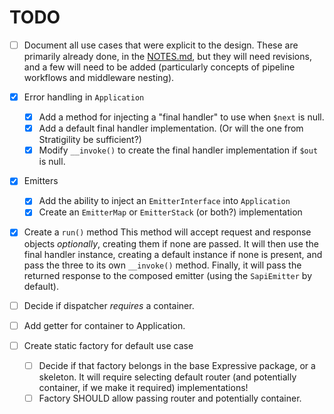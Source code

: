 # TODO

- [ ] Document all use cases that were explicit to the design.
  These are primarily already done, in the [NOTES.md](NOTES.md), but they will
  need revisions, and a few will need to be added (particularly concepts of
  pipeline workflows and middleware nesting).

- [X] Error handling in `Application`
  - [X] Add a method for injecting a "final handler" to use when `$next` is
    null.
  - [X] Add a default final handler implementation. (Or will the one from
    Stratigility be sufficient?)
  - [X] Modify `__invoke()` to create the final handler implementation if `$out`
    is null.

- [X] Emitters
  - [X] Add the ability to inject an `EmitterInterface` into `Application`
  - [X] Create an `EmitterMap` or `EmitterStack` (or both?) implementation

- [X] Create a `run()` method
  This method will accept request and response objects *optionally*, creating
  them if none are passed. It will then use the final handler instance, creating
  a default instance if none is present, and pass the three to its own
  `__invoke()` method. Finally, it will pass the returned response to the
  composed emitter (using the `SapiEmitter` by default).

- [ ] Decide if dispatcher *requires* a container.

- [ ] Add getter for container to Application.

- [ ] Create static factory for default use case
  - [ ] Decide if that factory belongs in the base Expressive package, or a
    skeleton. It will require selecting default router (and potentially
    container, if we make it required) implementations!
  - [ ] Factory SHOULD allow passing router and potentially container.
